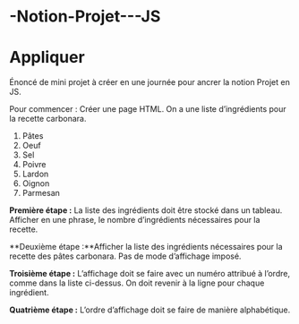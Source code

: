 # -Notion-Projet---JS

# Appliquer

Énoncé de mini projet à créer en une journée pour ancrer la notion Projet en JS. 

Pour commencer : Créer une page HTML. On a une liste d’ingrédients pour la recette carbonara.

1. Pâtes
2. Oeuf
3. Sel
4. Poivre
5. Lardon
6. Oignon
7. Parmesan

**Première étape :** La liste des ingrédients doit être stocké dans un tableau. Afficher en une phrase, le nombre d’ingrédients nécessaires pour la recette. 

**Deuxième étape :**Afficher la liste des ingrédients nécessaires pour la recette des pâtes carbonara. Pas de mode d’affichage imposé. 

**Troisième étape :** L’affichage doit se faire avec un numéro attribué à l’ordre, comme dans la liste ci-dessus. On doit revenir à la ligne pour chaque ingrédient. 

**Quatrième étape :** L’ordre d’affichage doit se faire de manière alphabétique.
